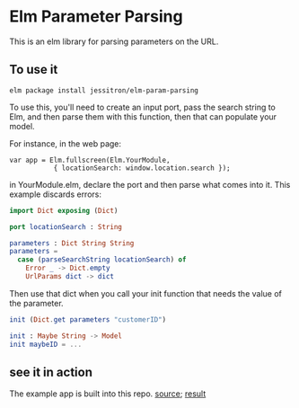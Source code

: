 # Elm Parameter Parsing

This is an elm library for parsing parameters on the URL.

## To use it

```elm package install jessitron/elm-param-parsing```

To use this, you'll need
to create an input port, pass the search string to Elm, and then parse
them with this function, then that can populate your model.

For instance, in the web page:

    var app = Elm.fullscreen(Elm.YourModule,
               { locationSearch: window.location.search });

in YourModule.elm, declare the port and then parse what comes into it. This example discards errors:

```elm
import Dict exposing (Dict)

port locationSearch : String

parameters : Dict String String
parameters =
  case (parseSearchString locationSearch) of
    Error _ -> Dict.empty
    UrlParams dict -> dict
```

Then use that dict when you call your init function that needs the value
of the parameter.

```elm
init (Dict.get parameters "customerID")

init : Maybe String -> Model
init maybeID = ...
```

## see it in action

The example app is built into this repo.
[source](https://github.com/jessitron/elm-param-parsing/tree/ui);
[result](http://jessitron.github.io/elm-param-parsing)
